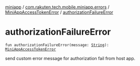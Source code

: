 [miniapp](../../index.md) / [com.rakuten.tech.mobile.miniapp.errors](../index.md) / [MiniAppAccessTokenError](index.md) / [authorizationFailureError](./authorization-failure-error.md)

# authorizationFailureError

`fun authorizationFailureError(message: `[`String`](https://kotlinlang.org/api/latest/jvm/stdlib/kotlin/-string/index.html)`): `[`MiniAppAccessTokenError`](index.md)

send custom error message for authorization fail from host app.

